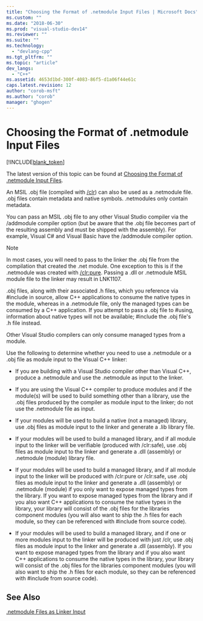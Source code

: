 ```yaml
---
title: "Choosing the Format of .netmodule Input Files | Microsoft Docs"
ms.custom: ""
ms.date: "2018-06-30"
ms.prod: "visual-studio-dev14"
ms.reviewer: ""
ms.suite: ""
ms.technology: 
  - "devlang-cpp"
ms.tgt_pltfrm: ""
ms.topic: "article"
dev_langs: 
  - "C++"
ms.assetid: 4653d1bd-300f-4083-86f5-d1a06f44e61c
caps.latest.revision: 12
author: "corob-msft"
ms.author: "corob"
manager: "ghogen"
---
```

# Choosing the Format of .netmodule Input Files
[!INCLUDE[blank_token](../../includes/blank-token.md)]

The latest version of this topic can be found at [Choosing the Format of .netmodule Input Files](https://docs.microsoft.com/cpp/build/reference/choosing-the-format-of-netmodule-input-files).  
  
  
An MSIL .obj file (compiled with [/clr](../../build/reference/clr-common-language-runtime-compilation.md)) can also be used as a .netmodule file.  .obj files contain metadata and native symbols.  .netmodules only contain metadata.  
  
 You can pass an MSIL .obj file to any other Visual Studio compiler via the /addmodule compiler option (but be aware that the .obj file becomes part of the resulting assembly and must be shipped with the assembly).  For example, Visual C# and Visual Basic have the /addmodule compiler option.  
  
> [!NOTE]
>  In most cases, you will need to pass to the linker the .obj file from the compilation that created the .net module.  One exception to this is if the .netmodule was created with [/clr:pure](../../build/reference/clr-common-language-runtime-compilation.md).  Passing a .dll or .netmodule MSIL module file to the linker may result in LNK1107.  
  
 .obj files, along with their associated .h files, which you reference via #include in source, allow C++ applications to consume the native types in the module, whereas in a .netmodule file, only the managed types can be consumed by a C++ application.  If you attempt to pass a .obj file to #using, information about native types will not be available; #include the .obj file's .h file instead.  
  
 Other Visual Studio compilers can only consume managed types from a module.  
  
 Use the following to determine whether you need to use a .netmodule or a .obj file as module input to the Visual C++ linker:  
  
-   If you are building with a Visual Studio compiler other than Visual C++, produce a .netmodule and use the .netmodule as input to the linker.  
  
-   If you are using the Visual C++ compiler to produce modules and if the module(s) will be used to build something other than a library, use the .obj files produced by the compiler as module input to the linker; do not use the .netmodule file as input.  
  
-   If your modules will be used to build a native (not a managed) library, use .obj files as module input to the linker and generate a .lib library file.  
  
-   If your modules will be used to build a managed library, and if all module input to the linker will be verifiable (produced with /clr:safe), use .obj files as module input to the linker and generate a .dll (assembly) or .netmodule (module) library file.  
  
-   If your modules will be used to build a managed library, and if all module input to the linker will be produced with /clr:pure or /clr:safe, use .obj files as module input to the linker and generate a .dll (assembly) or .netmodule (module) if you only want to expose managed types from the library.  If you want to expose managed types from the library and if you also want C++ applications to consume the native types in the library, your library will consist of the .obj files for the libraries component modules (you will also want to ship the .h files for each module, so they can be referenced with #include from source code).  
  
-   If your modules will be used to build a managed library, and if one or more modules input to the linker will be produced with just /clr, use .obj files as module input to the linker and generate a .dll (assembly).  If you want to expose managed types from the library and if you also want C++ applications to consume the native types in the library, your library will consist of the .obj files for the libraries component modules (you will also want to ship the .h files for each module, so they can be referenced with #include from source code).  
  
## See Also  
 [.netmodule Files as Linker Input](../../build/reference/netmodule-files-as-linker-input.md)

